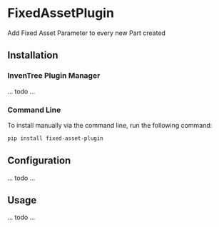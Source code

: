 # FixedAssetPlugin

Add Fixed Asset Parameter to every new Part created

## Installation

### InvenTree Plugin Manager

... todo ...

### Command Line 

To install manually via the command line, run the following command:

```bash
pip install fixed-asset-plugin
```

## Configuration

... todo ...

## Usage

... todo ...
